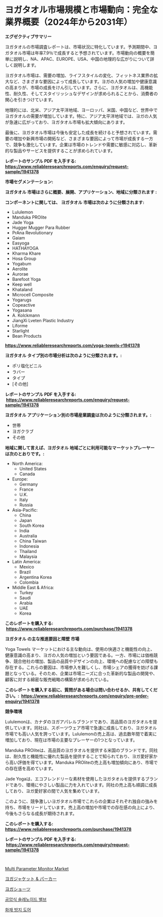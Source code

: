 <p><h1>ヨガタオル市場規模と市場動向：完全な業界概要（2024年から2031年）</h1></p><p><strong>エグゼクティブサマリー</strong></p>
<p><p>ヨガタオルの市場調査レポートは、市場状況に特化しています。予測期間中、ヨガタオル市場は年率7.9％で成長すると予想されています。市場動向の概要を簡単に説明し、NA、APAC、EUROPE、USA、中国の地理的な広がりについて詳しく説明します。</p><p>ヨガタオル市場は、需要の増加、ライフスタイルの変化、フィットネス業界の拡大など、さまざまな要因によって成長しています。ヨガの人気の増加や健康意識の高まりが、市場の成長をけん引しています。さらに、ヨガタオルは、高機能性、耐久性、そしてスタイリッシュなデザインが求められることから、消費者の関心を引きつけています。</p><p>地理的には、北米、アジア太平洋地域、ヨーロッパ、米国、中国など、世界中でヨガタオルの需要が増加しています。特に、アジア太平洋地域では、ヨガの人気が急速に広がっており、ヨガタオル市場も拡大傾向にあります。</p><p>最後に、ヨガタオル市場は今後も安定した成長を続けると予想されています。需要の増加や新興市場の開拓など、さまざまな要因によって市場が成長する一方で、競争も激化しています。企業は市場のトレンドや需要に敏感に対応し、革新的な製品やサービスを提供することが求められています。</p></p>
<p><strong>レポートのサンプル PDF を入手する: <a href="https://www.reliableresearchreports.com/enquiry/request-sample/1941378">https://www.reliableresearchreports.com/enquiry/request-sample/1941378</a></strong></p>
<p><strong>市場セグメンテーション:</strong></p>
<p><strong> ヨガタオル 市場はさらに概要、展開、アプリケーション、地域に分類されます :</strong></p>
<p><strong>コンポーネントに関しては、 ヨガタオル 市場は次のように分類されます: &nbsp;</strong></p>
<p><ul><li>Lululemon</li><li>Manduka PROlite</li><li>Jade Yoga</li><li>Hugger Mugger Para Rubber</li><li>PrAna Revolutionary</li><li>Gaiam</li><li>Easyoga</li><li>HATHAYOGA</li><li>Kharma Khare</li><li>Hosa Group</li><li>Yogabum</li><li>Aerolite</li><li>Aurorae</li><li>Barefoot Yoga</li><li>Keep well</li><li>Khataland</li><li>Microcell Composite</li><li>Yogarugs</li><li>Copeactive</li><li>Yogasana</li><li>A. Kolckmann</li><li>JiangXi Lveten Plastic Industry</li><li>Liforme</li><li>Starlight</li><li>Bean Products</li></ul></p>
<p><strong><a href="https://www.reliableresearchreports.com/yoga-towels-r1941378">https://www.reliableresearchreports.com/yoga-towels-r1941378</a></strong></p>
<p><strong> ヨガタオル タイプ別の市場分析は次のように分類されます。:</strong></p>
<p><ul><li>ポリ塩化ビニル</li><li>ラバー</li><li>タイプ</li><li>[その他]</li></ul></p>
<p><strong>レポートのサンプル PDF を入手する: &nbsp;<a href="https://www.reliableresearchreports.com/enquiry/request-sample/1941378">https://www.reliableresearchreports.com/enquiry/request-sample/1941378</a></strong></p>
<p><strong> ヨガタオル アプリケーション別の市場産業調査は次のように分類されます。:</strong></p>
<p><ul><li>世帯</li><li>ヨガクラブ</li><li>その他</li></ul></p>
<p><strong>地域に関して言えば、ヨガタオル 地域ごとに利用可能なマーケットプレーヤーは次のとおりです。:</strong></p>
<p><ul>
    <li>
        North America:
        <ul>
            <li>United States</li>
            <li>Canada</li>
        </ul>
    </li>
    <li>
        Europe:
        <ul>
            <li>Germany</li>
            <li>France</li>
            <li>U.K.</li>
            <li>Italy</li>
            <li>Russia</li>
        </ul>
    </li>
    <li>
        Asia-Pacific:
        <ul>
            <li>China</li>
            <li>Japan</li>
            <li>South Korea</li>
            <li>India</li>
            <li>Australia</li>
            <li>China Taiwan</li>
            <li>Indonesia</li>
            <li>Thailand</li>
            <li>Malaysia</li>
        </ul>
    </li>
    <li>
        Latin America:
        <ul>
            <li>Mexico</li>
            <li>Brazil</li>
            <li>Argentina Korea</li>
            <li>Colombia</li>
        </ul>
    </li>
    <li>
        Middle East & Africa:
        <ul>
            <li>Turkey</li>
            <li>Saudi</li>
            <li>Arabia</li>
            <li>UAE</li>
            <li>Korea</li>
        </ul>
    </li>
    </ul></p>
<p><strong>このレポートを購入する: &nbsp;<a href="https://www.reliableresearchreports.com/purchase/1941378">https://www.reliableresearchreports.com/purchase/1941378</a></strong></p>
<p><strong>ヨガタオル の主な推進要因と障壁 市場</strong></p>
<p><p>Yoga Towels マーケットにおける主な動向は、使用の快適さと機能性の向上、健康意識の高まり、ヨガの人気の増加という要因である。一方、市場には価格競争、競合他社の増加、製品の品質やデザインの向上、環境への配慮などの障壁も存在する。これらの要因は、市場参入を難しくし、市場シェアの獲得を妨げる課題となっている。そのため、企業は市場ニーズに合った革新的な製品の開発や、顧客に対する綿密な販売戦略の構築が求められている。</p></p>
<p><strong>このレポートを購入する前に、質問がある場合は問い合わせるか、共有してください。:&nbsp; <a href="https://www.reliableresearchreports.com/enquiry/pre-order-enquiry/1941378">https://www.reliableresearchreports.com/enquiry/pre-order-enquiry/1941378</a></strong></p>
<p><strong>競争環境</strong></p>
<p><p>Lululemonは、カナダのヨガアパレルブランドであり、高品質のヨガタオルを提供しています。同社は、スポーツウェア市場で急速に成長しており、ヨガタオル市場でも高い人気を誇っています。Lululemonの売上高は、過去数年間で着実に増加しており、現在は市場の主要なプレーヤーの1つとなっています。</p><p>Manduka PROliteは、高品質のヨガタオルを提供する米国のブランドです。同社は、耐久性と機能性に優れた製品を提供することで知られており、ヨガ愛好家から高い評価を得ています。Manduka PROliteの売上高も増加傾向にあり、市場での存在感を高めています。</p><p>Jade Yogaは、エコフレンドリーな素材を使用したヨガタオルを提供するブランドであり、環境にやさしい製品に力を入れています。同社の売上高も順調に成長しており、ヨガ愛好家の間で人気を集めています。</p><p>このように、競争激しいヨガタオル市場でこれらの企業はそれぞれ独自の強みを持ち、市場をリードしています。売上高の増加や市場での存在感の向上により、今後もさらなる成長が期待されます。</p></p>
<p><strong>このレポートを購入する: &nbsp; <a href="https://www.reliableresearchreports.com/purchase/1941378">https://www.reliableresearchreports.com/purchase/1941378</a></strong></p>
<p><strong>レポートのサンプル PDF を入手する: &nbsp;<a href="https://www.reliableresearchreports.com/enquiry/request-sample/1941378">https://www.reliableresearchreports.com/enquiry/request-sample/1941378</a></strong><strong></strong></p>
<p>&nbsp;</p>
<p><p><a href="https://skillful-vermicelli-b89.notion.site/Analyzing-Multi-Parameter-Monitor-Market-Global-Industry-Perspective-and-Forecast-2024-to-2031-c48619f8a70b4c299359bab9acb05583">Multi Parameter Monitor Market</a></p><p><a href="https://github.com/cbigkbh02719/Market-Research-Report-List-1/blob/main/465896533006.md">ヨガジャケット & パーカー</a></p><p><a href="https://github.com/ReganWisoky2023/Market-Research-Report-List-1/blob/main/320552933007.md">ヨガショーツ</a></p><p><a href="https://github.com/Penelolack456456/Market-Research-Report-List-1/blob/main/544419230256.md">공압식 솔레노이드 밸브</a></p><p><a href="https://medium.com/@sophieinleeds/%ED%99%94%EC%9E%AC-%EB%B0%A9%EC%A7%80-%EB%AC%B8-%EC%8B%9C%EC%9E%A5-%EB%8F%99%ED%96%A5-%EB%B0%8F-%EC%8B%9C%EC%9E%A5-%EB%B6%84%EC%84%9D%EC%9D%80-2024-2031%EB%85%84-%EA%B8%B0%EA%B0%84%EC%9D%84-%EC%98%88%EC%B8%A1%ED%96%88%EC%8A%B5%EB%8B%88%EB%8B%A4-5e2ae36348c5">화재 방지 도어</a></p></p>
